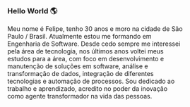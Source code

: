 <h3 align="left">Hello World  🌎</h3>
<p style="width:400px">Meu nome é Felipe, tenho 30 anos e moro na cidade de São Paulo / Brasil. Atualmente estou me formando em Engenharia de Software. Desde cedo sempre me interessei pela área de tecnologia, nos últimos anos voltei meus estudos para a área, com foco em desenvolvimento e manutenção de soluções em software, análise e transformação de dados, integração de diferentes tecnologias e automação de processos.
Sou dedicado ao trabalho e aprendizado, acredito no poder da inovação como agente transformador na vida das pessoas.
